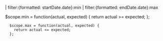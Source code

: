 | filter:{formatted: startDate.date}:min
| filter:{formatted: endDate.date}:max

$scope.min = function(actual, expected) {
        return actual >= expected;
      };

      $scope.max = function(actual, expected) {
        return actual <= expected;
      };

